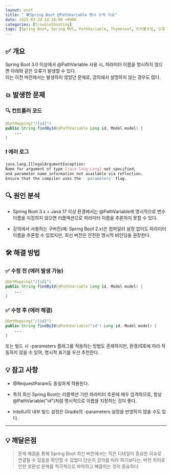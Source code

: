 ```yaml
---
layout: post
title: " 🛠Spring Boot @PathVariable 명시 누락 이슈"
date: 2025-03-24 14:18:00 +0900
categories: [TroubleShooting]
tags: [Spring Boot, Spring MVC, PathVariable, Thymeleaf, 트러블슈팅, 오류 해결]
---
```



## ✅ 개요
Spring Boot 3.0 이상에서 @PathVariable 사용 시, 파라미터 이름을 명시하지 않으면 아래와 같은 오류가 발생할 수 있다.  
이는 이전 버전에서는 발생하지 않았던 문제로, 강의에서 설명하지 않는 경우도 많다.


## 💥 발생한 문제 
### 🔍 컨트롤러 코드

```java
@GetMapping("/{id}")
public String findById(@PathVariable Long id, Model model) {
    ...
}
```

### ❗ 에러 로그

```bash
java.lang.IllegalArgumentException: 
Name for argument of type [java.lang.Long] not specified, 
and parameter name information not available via reflection.
Ensure that the compiler uses the '-parameters' flag.
```

## 🔍 원인 분석

- Spring Boot 3.x + Java 17 이상 환경에서는
@PathVariable에 명시적으로 변수 이름을 지정하지 않으면
리플렉션으로 파라미터 이름을 추론하지 못할 수 있다.

- 강의에서 사용하는 구버전(예: Spring Boot 2.x)은 컴파일러 설정 없이도 파라미터 이름을 추론할 수 있었지만,
최신 버전은 안전한 명시적 바인딩을 권장한다.

## 🛠️ 해결 방법

### ✅ 수정 전 (에러 발생 가능)
```java
@GetMapping("/{id}")
public String findById(@PathVariable Long id, Model model) {
    ...
}
```

### ✅ 수정 후 (에러 해결)
```java
@GetMapping("/{id}")
public String findById(@PathVariable("id") Long id, Model model) {
    ...
}
```

또는 빌드 시 -parameters 플래그를 적용하는 방법도 존재하지만,
환경/IDE에 따라 작동하지 않을 수 있어, 명시적 표기를 우선 추천한다.


## 💡 참고 사항

- @RequestParam도 동일하게 적용된다.

- 특히 최신 Spring Boot는 리플렉션 기반 파라미터 추론에 매우 엄격하므로, 항상 @PathVariable("id")처럼 명시적으로 이름을 지정하는 것이 좋다.

- IntelliJ의 내부 빌드 설정은 Gradle의 -parameters 설정을 반영하지 않을 수도 있다.

--- 

## 💡 깨달은점
>  문제 해결을 통해 Spring Boot 최신 버전에서는 작은 디테일이 중요한 이슈로 연결될 수 있음을 확인할 수 있었다.단순히 강의를 따라 하기보다는, 버전 차이로 인한 호환성 문제를 적극적으로 파악하고 해결하는 것이 중요하다.
